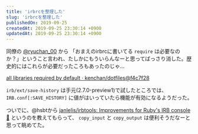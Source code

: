 ```yaml
---
title: 'irbrcを整理した'
slug: 'irbrcを整理した'
publishedOn: 2019-09-25
createdAt: 2019-09-25 23:30:14 +0900
updatedAt: 2019-09-25 23:30:14 +0900
---
```

同僚の [@ryuchan_00](https://twitter.com/ryuchan_00) から 「おまえのirbrcに書いてる `require`  は必要なのか？」ということ言われ、たしかにもういらんなーと思ってばっさり消した。歴史的にはこれらが必要だったころもあったのじゃ…

[all libraries required by default · kenchan/dotfiles@f4c7f28](https://github.com/kenchan/dotfiles/commit/f4c7f2893711773401e881f0674d424084610bc7)

`irb/ext/save-history` は手元(2.7.0-preview1)で試したところでは、 `IRB.conf[:SAVE_HISTORY]`  に値がはいっていたら機能が有効になるようだった。

ついでに、@hsbtから [janlelis/irbtools: Improvements for Ruby's IRB console 💎︎](https://github.com/janlelis/irbtools) というのを教えてもらって、 `copy_input` と `copy_output` は便利そうだなーと思って眺めてた。
